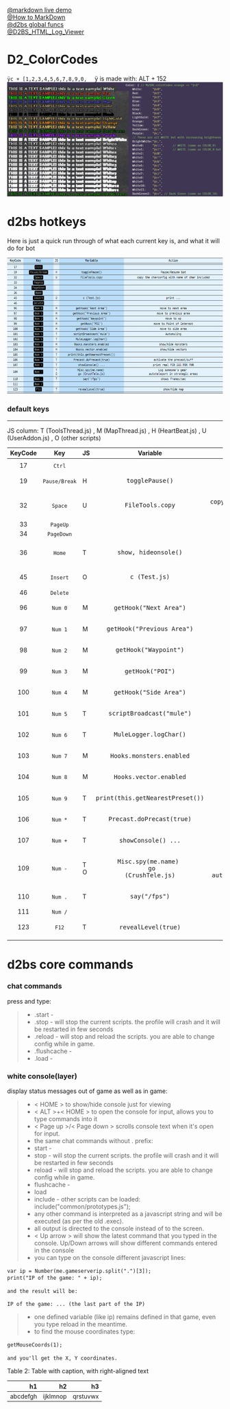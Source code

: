 [1]: https://markdown-here.com/livedemo.html
[2]: https://github.com/noah-/d2bs/blob/master/doc/globalFuncs.h
[3]: https://github.com/nitrotech7/D2BS_HTML_Log_Viewer
[@markdown live demo][1] <br />
[@How to MarkDown](https://dooray.com/htmls/guides/markdown_ko_KR.html) <br />
[@d2bs global funcs][2] <br />
[@D2BS_HTML_Log_Viewer][3] <br />

# D2_ColorCodes

`ÿc + [1,2,3,4,5,6,7,8,9,0,  `
ÿ is made with: ALT + 152
![d2_colorCodes](/image/D2_ColorCodes.jpg "d2 color code")

# d2bs hotkeys

Here is just a quick run through of what each current key is, and what it will do for bot

![default key](/image/defaultkey.png "d2bs default key")

### default keys

---
JS column: T (ToolsThread.js) , M (MapThread.js) , H (HeartBeat.js) , U (UserAddon.js) , O (other scripts)

| __KeyCode__ | __Key__ | __JS__ | __Variable__ | __Action__ |
|:---:|:---:|:---|:---:|:---:|
|   |   |   |   |   |
| 17 | `Ctrl` |   |   |   |
| 19 | `Pause/Break`  | H | <pre>togglePause() | <pre>Pause/Resume bot |
| 32 | `Space` | U | <pre>FileTools.copy | <pre>copy the charconfig with name of char included |
| 33 | `PageUp` |   |   |   |
| 34 | `PageDown` |   |   |   |
| 36 | `Home` | T | <pre>show, hideonsole() | <pre>`Alt` + `Home` input console  |
| 45 | `Insert` | O | <pre>c (Test.js) | <pre>print ... |
| 46 | `Delete` |   |   |   |
| 96 | `Num 0` | M | <pre>getHook("Next Area") | move to next area |
| 97 | `Num 1` | M | <pre>getHook("Previous Area") | move to previous area |
| 98 | `Num 2` | M | <pre>getHook("Waypoint") | move to wp |
| 99 | `Num 3` | M | <pre>getHook("POI") | move to Point of Interest |
| 100 | `Num 4` | M | <pre>getHook("Side Area") | move to side area |
| 101 | `Num 5` | T | <pre>scriptBroadcast("mule") | Automuling |
| 102 | `Num 6` | T | <pre>MuleLogger.logChar() |   |
| 103 | `Num 7` | M | <pre>Hooks.monsters.enabled | show/hide monsters |
| 104 | `Num 8` | M | <pre>Hooks.vector.enabled | show/hide vectors |
| 105 | `Num 9` | T | <pre>print(this.getNearestPreset()) |   |
| 106 | `Num *` | T | <pre>Precast.doPrecast(true) | activate the precast/buff |
| 107 | `Num +` | T | <pre>showConsole() ... | print real FCR IAS FBR FHR |
| 109 | `Num -` | T<br/>O | <pre>Misc.spy(me.name) <br/> go (CrushTele.js) | <pre>Log someone's gear <br/> autoteleport in strategic areas |
| 110 | `Num .` | T | <pre>say("/fps") | shows frames/sec |
| 111 | `Num /` |   |   |   |
| 123 | `F12`  | T | <pre>revealLevel(true) | show/hide map |
|   |   |   |   |   |

# d2bs core commands

### chat commands

press and type:

> * .start -
> * .stop - will stop the current scripts. the profile will crash and it will be restarted in few seconds
> * .reload - will stop and reload the scripts. you are able to change config while in game.
> * .flushcache -
> * .load -

### white console(layer)

display status messages out of game as well as in game:

> * < HOME > to show/hide console just for viewing
> * < ALT >+< HOME > to open the console for input, allows you to type commands into it
> * < Page up >/< Page down > scrolls console text when it's open for input.
> * the same chat commands without . prefix:
> * start -
> * stop - will stop the current scripts. the profile will crash and it will be restarted in few seconds
> * reload - will stop and reload the scripts. you are able to change config while in game.
> * flushcache -
> * load
> * include - other scripts can be loaded: include("common/prototypes.js");
> * any other command is interpreted as a javascript string and will be executed (as per the old .exec).
> * all output is directed to the console instead of to the screen.
> * < Up arrow > will show the latest command that you typed in the console. Up/Down arrows will show different commands entered in the console
> * you can type on the console different javascript lines:

    var ip = Number(me.gameserverip.split(".")[3]);
    print("IP of the game: " + ip);

``` and the result will be: ```

    IP of the game: ... (the last part of the IP)

> * one defined variable (like ip) remains defined in that game, even you type reload in the meantime.
> * to find the mouse coordinates type:

    getMouseCoords(1);

``` and you'll get the X, Y coordinates. ```

<style>.table-2 table { text-align: right;  }</style>

<div class="ox-hugo-table table-2">
<div></div>
<div class="table-caption">
  <span class="table-number">Table 2</span>:
  Table with caption, with right-aligned text
</div>

| h1       | h2       | h3       |
|----------|----------|----------|
| abcdefgh | ijklmnop | qrstuvwx |

</div>

